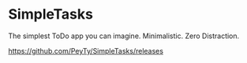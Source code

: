# SimpleTasks

The simplest ToDo app you can imagine. Minimalistic. Zero Distraction.

https://github.com/PeyTy/SimpleTasks/releases
